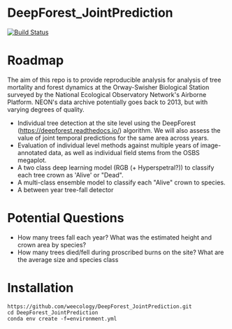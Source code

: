 DeepForest_JointPrediction
==============================

[![Build Status](https://travis-ci.org/weecology/DeepForest_JointPrediction.svg?branch=master)](https://travis-ci.org/weecology/DeepForest)


# Roadmap

The aim of this repo is to provide reproducible analysis for analysis of tree mortality and forest dynamics at the Orway-Swisher Biological Station surveyed by the National Ecological Observatory Network's Airborne Platform. NEON's data archive potentially goes back to 2013, but with varying degrees of quality.

* Individual tree detection at the site level using the DeepForest (https://deepforest.readthedocs.io/) algorithm. We will also assess the value of joint temporal predictions for the same area across years.
* Evaluation of individual level methods against multiple years of image-annotated data, as well as individual field stems from the OSBS megaplot.
* A two class deep learning model (RGB (+ Hyperspetral?)) to classify each tree crown as 'Alive' or "Dead".
* A multi-class ensemble model to classify each "Alive" crown to species.
* A between year tree-fall detector

# Potential Questions

* How many trees fall each year? What was the estimated height and crown area by species?
* How many trees died/fell during proscribed burns on the site? What are the average size and species class

# Installation

```
https://github.com/weecology/DeepForest_JointPrediction.git
cd DeepForest_JointPrediction
conda env create -f=environment.yml
```

